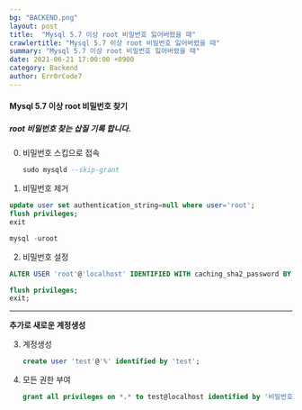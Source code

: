 ```yaml
---
bg: "BACKEND.png"
layout: post
title:  "Mysql 5.7 이상 root 비밀번호 잃어버렸을 때"
crawlertitle: "Mysql 5.7 이상 root 비밀번호 잃어버렸을 때"
summary: "Mysql 5.7 이상 root 비밀번호 잃어버렸을 때"
date: 2021-06-21 17:00:00 +0900
category: Backend
author: Err0rCode7
---
```


#### Mysql 5.7 이상 root 비밀번호 찾기
##### root 비밀번호 찾는 삽질 기록 합니다.

0. 비밀번호 스킵으로 접속

   ```sql
   sudo mysqld --skip-grant
   ```

1. 비밀번호 제거

```sql
update user set authentication_string=null where user='root';
flush privileges;
exit

mysql -uroot
```

2. 비밀번호 설정

```sql
ALTER USER 'root'@'localhost' IDENTIFIED WITH caching_sha2_password BY 'root';

flush privileges;
exit;
```

---

**추가로 새로운 계정생성**

3. 계정생성

   ```sql
   create user 'test'@'%' identified by 'test';
   ```

4. 모든 권한 부여

   ```sql
   grant all privileges on *.* to test@localhost identified by '비밀번호' with grant option;
   ```

